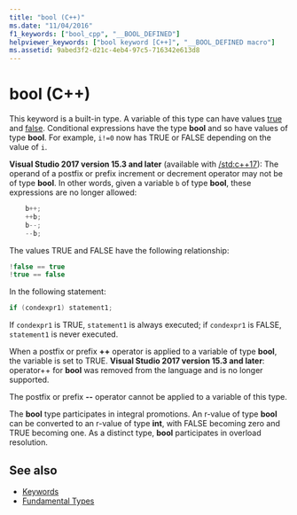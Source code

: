 ```yaml
---
title: "bool (C++)"
ms.date: "11/04/2016"
f1_keywords: ["bool_cpp", "__BOOL_DEFINED"]
helpviewer_keywords: ["bool keyword [C++]", "__BOOL_DEFINED macro"]
ms.assetid: 9abed3f2-d21c-4eb4-97c5-716342e613d8
---
```

# bool (C++)

This keyword is a built-in type. A variable of this type can have values [true](../cpp/true-cpp.md) and [false](../cpp/false-cpp.md). Conditional expressions have the type **bool** and so have values of type **bool**. For example, `i!=0` now has TRUE or FALSE depending on the value of `i`.

**Visual Studio 2017 version 15.3 and later** (available with [/std:c++17](../build/reference/std-specify-language-standard-version.md)): The operand of a postfix or prefix increment or decrement operator may not be of type **bool**. In other words, given a variable `b` of type **bool**, these expressions are no longer allowed:

```cpp
    b++;
    ++b;
    b--;
    --b;
```

The values TRUE and FALSE have the following relationship:

```cpp
!false == true
!true == false
```

In the following statement:

```cpp
if (condexpr1) statement1;
```

If `condexpr1` is TRUE, `statement1` is always executed; if `condexpr1` is FALSE, `statement1` is never executed.

When a postfix or prefix **++** operator is applied to a variable of type **bool**, the variable is set to TRUE.
**Visual Studio 2017 version 15.3 and later**: operator++ for **bool** was removed from the language and is no longer supported.

The postfix or prefix **--** operator cannot be applied to a variable of this type.

The **bool** type participates in integral promotions. An r-value of type **bool** can be converted to an r-value of type **int**, with FALSE becoming zero and TRUE becoming one. As a distinct type, **bool** participates in overload resolution.

## See also

- [Keywords](../cpp/keywords-cpp.md)
- [Fundamental Types](../cpp/fundamental-types-cpp.md)
